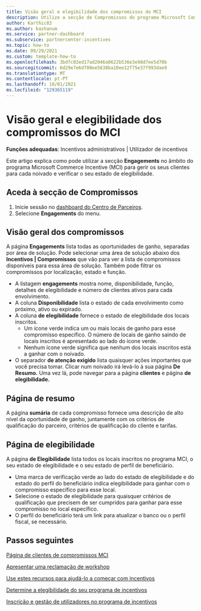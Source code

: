 ```yaml
---
title: Visão geral e elegibilidade dos compromissos do MCI
description: Utilize a secção de Compromissos do programa Microsoft Commerce Incentive (MCI) para visualizar o estado, gerir clientes, criar workshops e apresentar reclamações de workshops.
author: Karthic83
ms.author: kashanum
ms.service: partner-dashboard
ms.subservice: partnercenter-incentives
ms.topic: how-to
ms.date: 09/29/2021
ms.custom: template-how-to
ms.openlocfilehash: 3bdfc02ed17ad2046a0622b536e3e98d7ee5d70b
ms.sourcegitcommit: 6d29e7e6d700ee5638ba10ee12f75e37f993dae9
ms.translationtype: MT
ms.contentlocale: pt-PT
ms.lasthandoff: 10/01/2021
ms.locfileid: "129365119"
---
```

# <a name="mci-engagements-overview-and-eligibility"></a>Visão geral e elegibilidade dos compromissos do MCI

**Funções adequadas**: Incentivos administrativos | Utilizador de incentivos

Este artigo explica como pode utilizar a secção **Engagements** no âmbito do programa Microsoft Commerce Incentive (MCI) para gerir os seus clientes para cada noivado e verificar o seu estado de elegibilidade.

## <a name="access-the-engagements-section"></a>Aceda à secção de Compromissos
1. Inicie sessão no [dashboard do Centro de Parceiros](https://partner.microsoft.com/dashboard).
2. Selecione **Engagements** do menu.

## <a name="engagements-overview"></a>Visão geral dos compromissos
A página **Engagements** lista todas as oportunidades de ganho, separadas por área de solução. Pode selecionar uma área de solução abaixo dos **Incentivos | Compromissos** que vão para ver a lista de compromissos disponíveis para essa área de solução. Também pode filtrar os compromissos por localização, estado e função.
- A listagem **engagements** mostra nome, disponibilidade, função, detalhes de elegibilidade e número de clientes ativos para cada envolvimento.
- A coluna **Disponibilidade** lista o estado de cada envolvimento como próximo, ativo ou expirado. 
- A coluna **de elegibilidade** fornece o estado de elegibilidade dos locais inscritos. 
   - Um ícone verde indica um ou mais locais de ganho para esse compromisso específico. O número de locais de ganho saindo de locais inscritos é apresentado ao lado do ícone verde. 
   - Nenhum ícone verde significa que nenhum dos locais inscritos está a ganhar com o noivado. 
- O separador **de atenção exigido** lista quaisquer ações importantes que você precisa tomar. Clicar num noivado irá levá-lo à sua página **De Resumo.** Uma vez lá, pode navegar para a página **clientes** e página **de elegibilidade.**

## <a name="summary-page"></a>Página de resumo
A página **sumária** de cada compromisso fornece uma descrição de alto nível da oportunidade de ganho, juntamente com os critérios de qualificação do parceiro, critérios de qualificação do cliente e tarifas. 

## <a name="eligibility-page"></a>Página de elegibilidade
A página **de Elegibilidade** lista todos os locais inscritos no programa MCI, o seu estado de elegibilidade e o seu estado de perfil de beneficiário.
- Uma marca de verificação verde ao lado do estado de elegibilidade e do estado do perfil do beneficiário indica elegibilidade para ganhar com o compromisso específico para esse local. 
- Selecione o estado de elegibilidade para quaisquer critérios de qualificação que precisem de ser cumpridos para ganhar para esse compromisso no local específico.
- O perfil do beneficiário terá um link para atualizar o banco ou o perfil fiscal, se necessário.



## <a name="next-steps"></a>Passos seguintes
[Página de clientes de compromissos MCI](/partner-center/mci-engagements-customers)

[Apresentar uma reclamação de workshop](/partner-center/mci-engagements-workshop)

[Use estes recursos para ajudá-lo a começar com incentivos](/partner-center/incentives-get-started-intro)

[Determine a elegibilidade do seu programa de incentivos](/partner-center/incentives-determined-your-program-eligibility)

[Inscrição e gestão de utilizadores no programa de incentivos](/incentives-enroll)